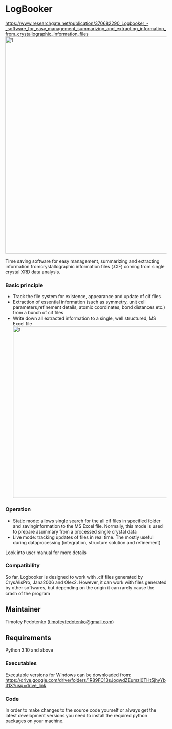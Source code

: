 LogBooker
======
https://www.researchgate.net/publication/370682290_Logbooker_-_software_for_easy_management_summarizing_and_extracting_information_from_crystallographic_information_files
<img width="677" alt="1" src="https://github.com/OldFedot/LogBooker/assets/149039437/34b82845-ac7e-44ba-b8f4-d3f0adb00975">

Time saving software for easy management, summarizing and extracting information fromcrystallographic information files (.CIF) coming from single crystal XRD data analysis.
### Basic principle
- Track the file system for existence, appearance and update of cif files
- Extraction of essential information (such as symmetry, unit cell parameters,refinement details, atomic coordinates, bond distances etc.) from a bunch of cif files
- Write down all extracted information to a single, well structured, MS Excel file
  <img width="535" alt="1" src="https://github.com/OldFedot/LogBooker/assets/149039437/63aa085a-9aa8-4067-b1eb-ac018a4da2ac">

### Operation
- Static mode: allows single search for the all cif files in specified folder and savinginformation to the MS Excel file. Normally, this mode is used to prepare asummary from a processed single crystal data 
- Live mode: tracking updates of files in real time. The mostly useful during dataprocessing (integration, structure solution and refinement)

Look into user manual for more details

### Compatibility
So far, Logbooker is designed to work with .cif files generated by CrysAlisPro, Jana2006 and Olex2. However, it can work with files generated by other softwares, but depending on the origin it can rarely cause the crash of the program 

Maintainer
----------
Timofey Fedotenko (timofeyfedotenko@gmail.com)


Requirements
----------
Python 3.10 and above

### Executables
Executable versions for Windows can be downloaded from:
https://drive.google.com/drive/folders/1R89FC13sJoqwdZEumzl0THt5jhyYb31X?usp=drive_link


### Code
In order to make changes to the source code yourself or always get the latest development versions you need to install
the required python packages on your machine.
